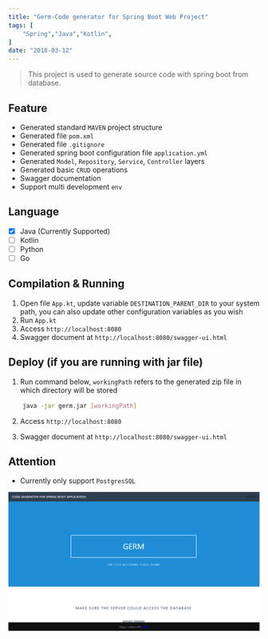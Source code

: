 ```yaml
---
title: "Germ-Code generator for Spring Boot Web Project"
tags: [
    "Spring","Java","Kotlin",
]
date: "2018-03-12"
---
```



> This project is used to generate source code with spring boot from database.

## Feature
* Generated standard `MAVEN` project structure
* Generated file `pom.xml`
* Generated file `.gitignore`
* Generated spring boot configuration file `application.yml`
* Generated `Model`, `Repository`, `Service`, `Controller` layers
* Generated basic `CRUD` operations
* Swagger documentation
* Support multi development `env` 

## Language
- [x] Java (Currently Supported)
- [ ] Kotlin
- [ ] Python
- [ ] Go

## Compilation & Running
1. Open file `App.kt`, update variable `DESTINATION_PARENT_DIR` to your system path, you can also update other configuration variables as you wish
2. Run `App.kt`
3. Access `http://localhost:8080`
4. Swagger document at `http://localhost:8080/swagger-ui.html`

## Deploy (if you are running with jar file)
1. Run command below, `workingPath` refers to the generated zip file in which directory will be stored

```bash
    java -jar germ.jar [workingPath]
```   

2. Access `http://localhost:8080`

3. Swagger document at `http://localhost:8080/swagger-ui.html`


## Attention
* Currently only support `PostgresSQL` 

![](https://raw.githubusercontent.com/igordonxiao/germ/master/snapshot/germ.png)